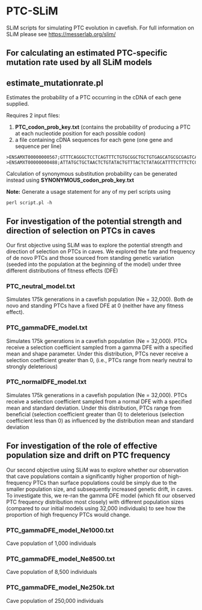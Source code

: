 # PTC-SLiM
SLiM scripts for simulating PTC evolution in cavefish. For full information on SLiM please see https://messerlab.org/slim/

## For calculating an estimated PTC-specific mutation rate used by all SLiM models

## estimate_mutationrate.pl
Estimates the probability of a PTC occurring in the cDNA of each gene supplied. 

Requires 2 input files: 
1. **PTC_codon_prob_key.txt** (contains the probability of producing a PTC at each nucleotide position for each possible codon)
2. a file containing cDNA sequences for each gene (one gene and sequence per line)
```
>ENSAMXT00000000567;GTTTCAGGGCTCCTCAGTTTCTGTGCGGCTGCTGTGAGCATGCGCGAGTCACGTGGGCGGCGCCGTGGGGGAAGCATGGCGGCG...
>ENSAMXT00000000488;ATTATGCTGCTAACTCTGTATACTGTTTACTCTATAGCATTTTCTTTCTCCGTCTAATTTTATGTTAAATGTTAAATTTAATTT...
```
Calculation of synonymous substitution probability can be generated instead using **SYNONYMOUS_codon_prob_key.txt**

**Note:** Generate a usage statement for any of my perl scripts using 

```
perl script.pl -h
```


## For investigation of the potential strength and direction of selection on PTCs in caves
Our first objective using SLiM was to explore the potential strength and direction of selection on PTCs in caves. We explored the fate and frequency of de novo PTCs and those sourced from standing genetic variation (seeded into the population at the beginning of the model) under three different distributions of fitness effects (DFE)

### PTC_neutral_model.txt
Simulates 175k generations in a cavefish population (Ne = 32,000). Both de novo and standing PTCs have a fixed DFE at 0 (neither have any fitness effect). 

### PTC_gammaDFE_model.txt
Simulates 175k generations in a cavefish population (Ne = 32,000). PTCs receive a selection coefficient sampled from a gamma DFE with a specified mean and shape parameter. Under this distribution, PTCs never receive a selection coefficient greater than 0, (i.e., PTCs range from nearly neutral to strongly deleterious)

### PTC_normalDFE_model.txt
Simulates 175k generations in a cavefish population (Ne = 32,000). PTCs receive a selection coefficient sampled from a normal DFE with a specified mean and standard deviation. Under this distribution, PTCs range from beneficial (selection coefficient greater than 0) to deleterious (selection coefficient less than 0) as influenced by the distribution mean and standard deviation 

## For investigation of the role of effective population size and drift on PTC frequency
Our second objective using SLiM was to explore whether our observation that cave populations contain a significantly higher proportion of high-frequency PTCs than surface populations could be simply due to the smaller population size, and subsequently increased genetic drift, in caves. To investigate this, we re-ran the gamma DFE model (which fit our observed PTC frequency distribution most closely) with different population sizes (compared to our initial models using 32,000 individuals) to see how the proportion of high frequency PTCs would change.

### PTC_gammaDFE_model_Ne1000.txt
Cave population of 1,000 individuals

### PTC_gammaDFE_model_Ne8500.txt
Cave population of 8,500 individuals

### PTC_gammaDFE_model_Ne250k.txt
Cave population of 250,000 individuals
